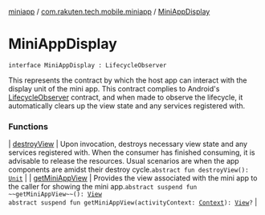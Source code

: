 [miniapp](../../index.md) / [com.rakuten.tech.mobile.miniapp](../index.md) / [MiniAppDisplay](./index.md)

# MiniAppDisplay

`interface MiniAppDisplay : LifecycleObserver`

This represents the contract by which the host app can interact with the
display unit of the mini app.
This contract complies to Android's [LifecycleObserver](#) contract, and when made to observe
the lifecycle, it automatically clears up the view state and any services registered with.

### Functions

| [destroyView](destroy-view.md) | Upon invocation, destroys necessary view state and any services registered with. When the consumer has finished consuming, it is advisable to release the resources. Usual scenarios are when the app components are amidst their destroy cycle.`abstract fun destroyView(): `[`Unit`](https://kotlinlang.org/api/latest/jvm/stdlib/kotlin/-unit/index.html) |
| [getMiniAppView](get-mini-app-view.md) | Provides the view associated with the mini app to the caller for showing the mini app.`abstract suspend fun ~~getMiniAppView~~(): `[`View`](https://developer.android.com/reference/android/view/View.html)<br>`abstract suspend fun getMiniAppView(activityContext: `[`Context`](https://developer.android.com/reference/android/content/Context.html)`): `[`View`](https://developer.android.com/reference/android/view/View.html)`?` |

